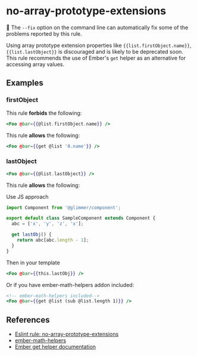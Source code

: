 # no-array-prototype-extensions

🔧 The `--fix` option on the command line can automatically fix some of the problems reported by this rule.

Using array prototype extension properties like `{{list.firstObject.name}}`, `{{list.lastObject}}` is discouraged and is likely to be deprecated soon.
This rule recommends the use of Ember's `get` helper as an alternative for accessing array values.

## Examples

### firstObject

This rule **forbids** the following:

```hbs
<Foo @bar={{@list.firstObject.name}} />
```

This rule **allows** the following:

```hbs
<Foo @bar={{get @list '0.name'}} />
```

### lastObject

```hbs
<Foo @bar={{@list.lastObject}} />
```

This rule **allows** the following:

Use JS approach

```js
import Component from '@glimmer/component';

export default class SampleComponent extends Component {
  abc = ['x', 'y', 'z', 'x'];

  get lastObj() {
    return abc[abc.length - 1];
  }
}
```

Then in your template

```hbs
<Foo @bar={{this.lastObj}} />
```

Or if you have ember-math-helpers addon included:

```hbs
<!-- ember-math-helpers included-->
<Foo @bar={{get @list (sub @list.length 1)}} />
```

## References

- [Eslint rule: no-array-prototype-extensions](https://github.com/ember-cli/eslint-plugin-ember/blob/master/docs/rules/no-array-prototype-extensions.md)
- [ember-math-helpers](https://shipshapecode.github.io/ember-math-helpers/)
- [Ember get helper documentation](https://guides.emberjs.com/release/components/helper-functions/#toc_the-get-helper)
